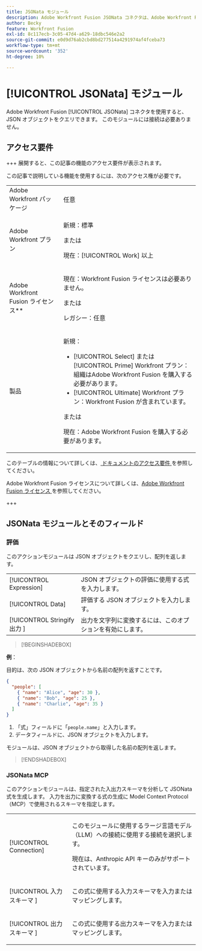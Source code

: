 ```yaml
---
title: JSONata モジュール
description: Adobe Workfront Fusion JSONata コネクタは、Adobe Workfront Fusion がデータコンテンツをさらに操作できるように、データを JSON 形式で処理するモジュールを提供します。
author: Becky
feature: Workfront Fusion
exl-id: 8c117ecb-3c05-47d4-a629-18dbc546e2a2
source-git-commit: e0d9d76ab2cbd8bd277514a4291974af4fceba73
workflow-type: tm+mt
source-wordcount: '352'
ht-degree: 10%

---
```


# [!UICONTROL JSONata] モジュール

Adobe Workfront Fusion [!UICONTROL JSONata] コネクタを使用すると、JSON オブジェクトをクエリできます。 このモジュールには接続は必要ありません。

## アクセス要件

+++ 展開すると、この記事の機能のアクセス要件が表示されます。

この記事で説明している機能を使用するには、次のアクセス権が必要です。

<table style="table-layout:auto">
 <col> 
 <col> 
 <tbody> 
  <tr> 
   <td role="rowheader">Adobe Workfront パッケージ</td> 
   <td> <p>任意</p> </td> 
  </tr> 
  <tr data-mc-conditions=""> 
   <td role="rowheader">Adobe Workfront プラン</td> 
   <td> <p>新規：標準</p><p>または</p><p>現在：[!UICONTROL Work] 以上</p> </td> 
  </tr> 
  <tr> 
   <td role="rowheader">Adobe Workfront Fusion ライセンス**</td> 
   <td>
   <p>現在：Workfront Fusion ライセンスは必要ありません。</p>
   <p>または</p>
   <p>レガシー：任意 </p>
   </td> 
  </tr> 
  <tr> 
   <td role="rowheader">製品</td> 
   <td>
   <p>新規：</p> <ul><li>[!UICONTROL Select] または [!UICONTROL Prime] Workfront プラン：組織はAdobe Workfront Fusion を購入する必要があります。</li><li>[!UICONTROL Ultimate] Workfront プラン：Workfront Fusion が含まれています。</li></ul>
   <p>または</p>
   <p>現在：Adobe Workfront Fusion を購入する必要があります。</p>
   </td> 
  </tr>
 </tbody> 
</table>

このテーブルの情報について詳しくは、[ ドキュメントのアクセス要件 ](/help/workfront-fusion/references/licenses-and-roles/access-level-requirements-in-documentation.md) を参照してください。

Adobe Workfront Fusion ライセンスについて詳しくは、[Adobe Workfront Fusion ライセンス ](/help/workfront-fusion/set-up-and-manage-workfront-fusion/licensing-operations-overview/license-automation-vs-integration.md) を参照してください。

+++

## JSONata モジュールとそのフィールド

### 評価

このアクションモジュールは JSON オブジェクトをクエリし、配列を返します。

<table style="table-layout:auto"> 
 <col data-mc-conditions=""> 
 <col data-mc-conditions=""> 
 <tbody> 
  <tr> 
   <td role="rowheader">[!UICONTROL Expression]</td> 
   <td>JSON オブジェクトの評価に使用する式を入力します。 </td> 
  </tr> 
  <tr> 
   <td role="rowheader">[!UICONTROL Data] </td> 
   <td> 評価する JSON オブジェクトを入力します。  </td> 
  </tr> 
  <tr> 
   <td role="rowheader">[!UICONTROL Stringify 出力 &#x200B;] </td> 
   <td> 出力を文字列に変換するには、このオプションを有効にします。  </td> 
  </tr> 
  </tbody>
  </table>

>[!BEGINSHADEBOX]

**例**：

目的は、次の JSON オブジェクトから名前の配列を返すことです。

```JSON
{
  "people": [
    { "name": "Alice", "age": 30 },
    { "name": "Bob", "age": 25 },
    { "name": "Charlie", "age": 35 }
  ]
}
```

1. 「式」フィールドに「`people.name`」と入力します。
1. データフィールドに、JSON オブジェクトを入力します。

モジュールは、JSON オブジェクトから取得した名前の配列を返します。

>[!ENDSHADEBOX]



### JSONata MCP

このアクションモジュールは、指定された入出力スキーマを分析して JSONata 式を生成します。 入力を出力に変換する式の生成に Model Context Protocol （MCP）で使用されるスキーマを指定します。




<table style="table-layout:auto"> 
 <col> 
 <col> 
 <tbody> 
  <tr> 
   <td role="rowheader">[!UICONTROL Connection]</td> 
   <td> <p>このモジュールに使用するラージ言語モデル （LLM）への接続に使用する接続を選択します。</p> <p>現在は、Anthropic API キーのみがサポートされています。</p></td> 
  </tr> 
  <tr> 
   <td role="rowheader">[!UICONTROL 入力スキーマ &#x200B;]</td> 
   <td> <p>この式に使用する入力スキーマを入力またはマッピングします。</p> </td> 
  </tr> 
  <tr> 
   <td role="rowheader">[!UICONTROL 出力スキーマ &#x200B;]</td> 
   <td> <p>この式に使用する出力スキーマを入力またはマッピングします。</p> </td> 
  </tr> 
 </tbody> 
</table>
